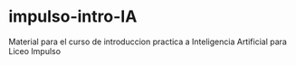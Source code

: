 # impulso-intro-IA
Material para el curso de introduccion practica a Inteligencia Artificial para Liceo Impulso
